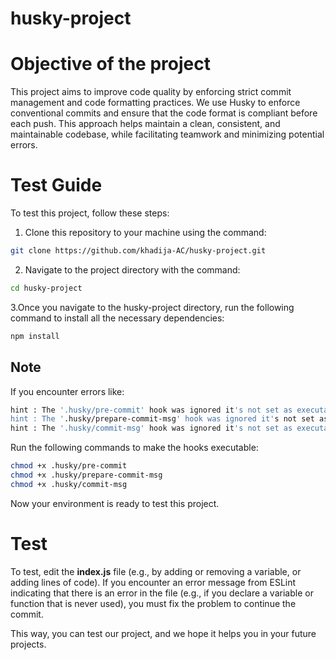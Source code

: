 # husky-project

# Objective of the project

This project aims to improve code quality by enforcing strict commit management and code formatting practices. We use Husky to enforce conventional commits and ensure that the code format is compliant before each push. This approach helps maintain a clean, consistent, and maintainable codebase, while facilitating teamwork and minimizing potential errors.

# Test Guide

To test this project, follow these steps:

1. Clone this repository to your machine using the command:

```bash
git clone https://github.com/khadija-AC/husky-project.git
```

2. Navigate to the project directory with the command:
```bash
cd husky-project
```

3.Once you navigate to the husky-project directory, run the following command to install all the necessary dependencies:
```bash
npm install
```

## Note

If you encounter errors like:

```bash
hint : The '.husky/pre-commit' hook was ignored it's not set as executable
hint : The '.husky/prepare-commit-msg' hook was ignored it's not set as executable
hint : The '.husky/commit-msg' hook was ignored it's not set as executable
```

Run the following commands to make the hooks executable:

```bash
chmod +x .husky/pre-commit
chmod +x .husky/prepare-commit-msg
chmod +x .husky/commit-msg
```

Now your environment is ready to test this project.

# Test

To test, edit the **index.js** file (e.g., by adding or removing a variable, or adding lines of code). If you encounter an error message from ESLint indicating that there is an error in the file (e.g., if you declare a variable or function that is never used), you must fix the problem to continue the commit.

This way, you can test our project, and we hope it helps you in your future projects.
